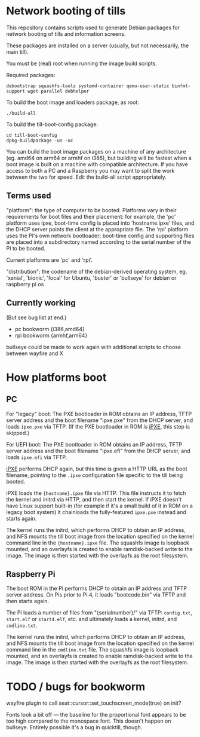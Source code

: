 # Network booting of tills

This repository contains scripts used to generate Debian packages for
network booting of tills and information screens.

These packages are installed on a server (usually, but not
necessarily, the main till).

You must be (real) root when running the image build scripts.

Required packages:

```
debootstrap squashfs-tools systemd-container qemu-user-static binfmt-support wget parallel debhelper
```

To build the boot image and loaders package, as root:

```
./build-all
```

To build the till-boot-config package:

```
cd till-boot-config
dpkg-buildpackage -us -uc
```

You can build the boot image packages on a machine of any architecture
(eg. amd64 on arm64 or armhf on i386), but building will be fastest
when a boot image is built on a machine with compatible
architecture. If you have access to both a PC and a Raspberry you may
want to split the work between the two for speed. Edit the build-all
script appropriately.


## Terms used

"platform": the type of computer to be booted.  Platforms vary in
their requirements for boot files and their placement: for example,
the 'pc' platform uses ipxe, boot-time config is placed into
'hostname.ipxe' files, and the DHCP server points the client at the
appropriate file.  The 'rpi' platform uses the PI's own network
bootloader; boot-time config and supporting files are placed into a
subdirectory named according to the serial number of the PI to be
booted.

Current platforms are 'pc' and 'rpi'.

"distribution": the codename of the debian-derived operating system,
eg. 'xenial', 'bionic', 'focal' for Ubuntu, 'buster' or 'bullseye' for
debian or raspberry pi os


## Currently working

(But see bug list at end.)

* pc bookworm {i386,amd64}
* rpi bookworm {armhf,arm64}

bullseye could be made to work again with additional scripts to choose
between wayfire and X


# How platforms boot

## PC

For "legacy" boot: The PXE bootloader in ROM obtains an IP address,
TFTP server address and the boot filename "ipxe.pxe" from the DHCP
server, and loads `ipxe.pxe` via TFTP. (If the PXE bootloader in ROM
_is_ [iPXE](https://ipxe.org/), this step is skipped.)

For UEFI boot: The PXE bootloader in ROM obtains an IP address, TFTP
server address and the boot filename "ipxe.efi" from the DHCP server,
and loads `ipxe.efi` via TFTP.

[iPXE](https://ipxe.org/) performs DHCP again, but this time is given
a HTTP URL as the boot filename, pointing to the `.ipxe` configuration
file specific to the till being booted.

iPXE loads the `{hostname}.ipxe` file via HTTP. This file instructs it
to fetch the kernel and initrd via HTTP, and then start the kernel. If
iPXE doesn't have Linux support built-in (for example if it's a small
build of it in ROM on a legacy boot system) it chainloads the
fully-featured `ipxe.pxe` instead and starts again.

The kernel runs the initrd, which performs DHCP to obtain an IP
address, and NFS mounts the till boot image from the location
specified on the kernel command line in the `{hostname}.ipxe`
file. The squashfs image is loopback mounted, and an overlayfs is
created to enable ramdisk-backed write to the image. The image is then
started with the overlayfs as the root filesystem.

## Raspberry Pi

The boot ROM in the Pi performs DHCP to obtain an IP address and TFTP
server address. On Pis prior to Pi 4, it loads "bootcode.bin" via TFTP
and then starts again.

The Pi loads a number of files from "{serialnumber}/" via TFTP:
`config.txt`, `start.elf` or `start4.elf`, etc. and ultimately loads a
kernel, initrd, and `cmdline.txt`.

The kernel runs the initrd, which performs DHCP to obtain an IP
address, and NFS mounts the till boot image from the location
specified on the kernel command line in the `cmdline.txt` file. The
squashfs image is loopback mounted, and an overlayfs is created to
enable ramdisk-backed write to the image. The image is then started
with the overlayfs as the root filesystem.

# TODO / bugs for bookworm

wayfire plugin to call seat::cursor::set_touchscreen_mode(true) on init?

Fonts look a bit off — the baseline for the proportional font appears
to be too high compared to the monospace font. This doesn't happen on
bullseye. Entirely possible it's a bug in quicktill, though.
